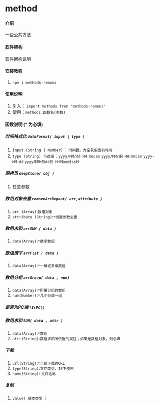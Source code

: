 <!--
 * @Descripttion: 
 * @version: 
 * @Author: Remons
 * @Date: 2020-07-18 18:06:06
 * @LastEditors: Remons
 * @LastEditTime: 2020-07-19 19:04:20
--> 
# method

#### 介绍
一些公共方法

#### 软件架构
软件架构说明


#### 安装教程

1.  `npm i methods-remons`

#### 使用说明

1. 引入：  `import methods from 'methods-remons'`
2. 使用：`methods.函数名(参数)`

#### 函数说明 (* 为必填)

##### 时间格式化 `dateFormat( input | type )` 
   1. `input (String | Number)`： `时间戳，为空获取当前时间`
   2. `type (String) 可选值`：`yyyy/MM/dd HH:mm:ss` `yyyy/MM/dd` `HH:mm:ss` `yyyy-MM-dd` `yyyy年MM月dd日 HH时mm分ss秒`
   
##### 深拷贝 `deepClone( obj )` 
1. 任意参数
   
##### 数组对象去重 `removeArrRepeat( arr,attribute )`
1. `arr (Array)`:`数组对象`
2. `attribute (String)`:`*根据参数去重`
   
##### 数组求和 `arrSUM ( data ) `
1. `data(Array)`:`*数字数组`
   
##### 数组铺平 `arrFlat ( data )`
1. `data(Array)`:`*一维或多维数组`
   
##### 数组分组 `arrGroup( data , num)`
1. `data(Array)`:`*所要分组的数组`
2. `num(Number)`:`*几个分成一组`

##### 是否为PC端 `*IsPC()`

##### 数组求和 `SUM( data , attr )`
1. `data(Array)`:`*数组`
2. `attr(String)`:`数组求和所依据的属性；如果是数组对象，则必填`

##### 下载
1. `url(String)`:`*当前下载的URL`
2. `type(String)`:`文件类型，IE下使用`
3. `name(String)`: `文件名称`

##### 复制
1. `value( 基本类型 )`